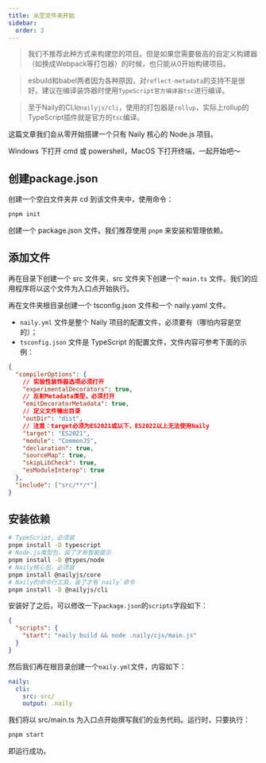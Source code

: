 ```yaml
---
title: 从空文件夹开始
sidebar:
  order: 3
---
```


> 我们不推荐此种方式来构建您的项目。但是如果您需要极高的自定义构建器（如换成Webpack等打包器）的时候，也只能从0开始构建项目。

> esbuild和babel两者因为各种原因，对`reflect-metadata`的支持不是很好。建议在编译装饰器时使用`TypeScript官方编译器tsc`进行编译。

> 至于Naily的CLI`@nailyjs/cli`，使用的打包器是`rollup`，实际上rollup的TypeScript插件就是官方的`tsc`编译。

这篇文章我们会从零开始搭建一个只有 Naily 核心的 Node.js 项目。

Windows 下打开 cmd 或 powershell，MacOS 下打开终端，一起开始吧～

## 创建package.json

创建一个空白文件夹并 cd 到该文件夹中，使用命令：

```bash
pnpm init
```

创建一个 package.json 文件。我们推荐使用 `pnpm` 来安装和管理依赖。

## 添加文件

再在目录下创建一个 src 文件夹，src 文件夹下创建一个 `main.ts` 文件。我们的应用程序将以这个文件为入口点开始执行。

再在文件夹根目录创建一个 tsconfig.json 文件和一个 naily.yaml 文件。

- `naily.yml` 文件是整个 Naily 项目的配置文件，必须要有（哪怕内容是空的）；
- `tsconfig.json` 文件是 TypeScript 的配置文件，文件内容可参考下面的示例：

```json
{
  "compilerOptions": {
    // 实验性装饰器选项必须打开
    "experimentalDecorators": true,
    // 反射Metadata类型，必须打开
    "emitDecoratorMetadata": true,
    // 定义文件输出目录
    "outDir": "dist",
    // 注意：target必须为ES2021或以下，ES2022以上无法使用Naily
    "target": "ES2021",
    "module": "CommonJS",
    "declaration": true,
    "sourceMap": true,
    "skipLibCheck": true,
    "esModuleInterop": true
  },
  "include": ["src/**/*"]
}
```

## 安装依赖

```bash
# TypeScript，必须装
pnpm install -D typescript
# Node.js类型包，装了才有智能提示
pnpm install -D @types/node
# Naily核心包，必须装
pnpm install @nailyjs/core
# Naily的命令行工具，装了才有`naily`命令
pnpm install -D @nailyjs/cli
```

安装好了之后，可以修改一下`package.json`的`scripts`字段如下：

```json
{
  "scripts": {
    "start": "naily build && node .naily/cjs/main.js"
  }
}
```

然后我们再在根目录创建一个`naily.yml`文件，内容如下：

```yml
naily:
  cli:
    src: src/
    output: .naily
```

我们将以 src/main.ts 为入口点开始撰写我们的业务代码。运行时，只要执行：

```bash
pnpm start
```

即运行成功。
